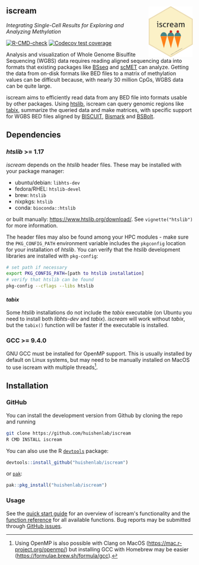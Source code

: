 ## iscream <a href="https://huishenlab.github.io/iscream/"><img src="man/figures/logo.png" align="right" height="138" style="float:right; height:138px;"/></a>

*Integrating Single-Cell Results for Exploring and Analyzing Methylation*

<!-- badges: start -->
[![R-CMD-check](https://github.com/huishenlab/iscream/actions/workflows/R-CMD-check.yaml/badge.svg)](https://github.com/huishenlab/iscream/actions/workflows/R-CMD-check.yaml)
[![Codecov test coverage](https://codecov.io/gh/huishenlab/iscream/graph/badge.svg)](https://app.codecov.io/gh/huishenlab/iscream)
<!-- badges: end -->

Analysis and visualization of Whole Genome Bisulfite Sequencing (WGBS) data
requires reading aligned sequencing data into formats that existing packages
like [BSseq](https://bioconductor.org/packages/devel/bioc/html/bsseq.html) and
[scMET](https://github.com/andreaskapou/scMET) can analyze. Getting the data
from on-disk formats like BED files to a matrix of methylation values can be
difficult because, with nearly 30 million CpGs, WGBS data can be quite large.

iscream aims to efficiently read data from any BED file into formats usable by
other packages. Using [htslib](https://www.htslib.org/), iscream can query
genomic regions like [tabix](https://en.wikipedia.org/wiki/Tabix), summarize the
queried data and make matrices, with specific support for WGBS BED files aligned
by [BISCUIT](https://huishenlab.github.io/biscuit/),
[Bismark](https://www.bioinformatics.babraham.ac.uk/projects/bismark/) and
[BSBolt](https://bsbolt.readthedocs.io/en/latest/).

## Dependencies

### *htslib* >= 1.17

*iscream* depends on the *htslib* header files. These may be installed with
your package manager:

- ubuntu/debian: `libhts-dev`  
- fedora/RHEL: `htslib-devel`  
- brew: `htslib`  
- nixpkgs: `htslib`
- conda: `bioconda::htslib`

or built manually: <https://www.htslib.org/download/>. See `vignette("htslib")`
for more information.

The header files may also be found among your HPC modules - make sure the
`PKG_CONFIG_PATH` environment variable includes the `pkgconfig` location for
your installation of *htslib*. You can verify that the *htslib* development
libraries are installed with `pkg-config`:

```bash
# set path if necessary
export PKG_CONFIG_PATH=[path to htslib installation]
# verify that htslib can be found
pkg-config --cflags --libs htslib
```

#### *tabix*

Some *htslib* installations do not include the *tabix* executable (on Ubuntu you
need to install both *libhts-dev* and *tabix*). *iscream* will work without
*tabix*, but the `tabix()` function will be faster if the executable is
installed.

### GCC >= 9.4.0

GNU GCC must be installed for OpenMP support. This is usually installed by
default on Linux systems, but may need to be manually installed on MacOS to use
iscream with multiple threads[^1].

[^1]: Using OpenMP is also possible with Clang on MacOS
(<https://mac.r-project.org/openmp/>) but installing GCC with Homebrew may be
easier (<https://formulae.brew.sh/formula/gcc>).

## Installation

### GitHub

You can install the development version from Github by cloning the repo and
running

```bash
git clone https://github.com/huishenlab/iscream
R CMD INSTALL iscream
```

You can also use the R [`devtools`](https://devtools.r-lib.org/) package:

```r
devtools::install_github("huishenlab/iscream")
```

or [`pak`](https://pak.r-lib.org/):

```r
pak::pkg_install("huishenlab/iscream")
```

### Usage

See the [quick start guide](https://huishenlab.github.io/iscream/articles/iscream.html)
for an overview of iscream's functionality and the [function reference](https://huishenlab.github.io/iscream/reference/)
for all available functions. Bug reports may be submitted through [GitHub issues](https://github.com/huishenlab/iscream/issues).
